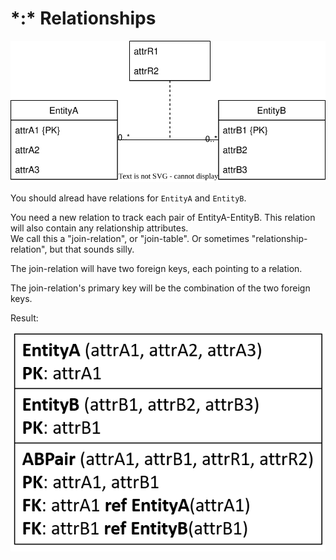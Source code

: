 ﻿# \*:* Relationships

![](ManyToMany-ER.svg)

You should alread have relations for `EntityA` and `EntityB`.

You need a new relation to track each pair of EntityA-EntityB. This relation will also contain any relationship attributes.\
We call this a "join-relation", or "join-table". Or sometimes "relationship-relation", but that sounds silly.

The join-relation will have two foreign keys, each pointing to a relation.

The join-relation's primary key will be the combination of the two foreign keys.

Result:

![](manytomany-relation.png)

